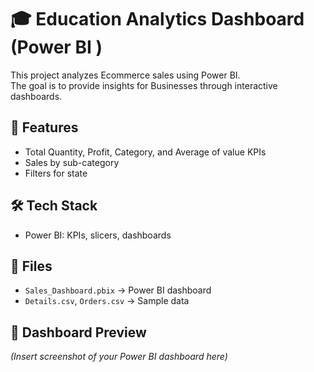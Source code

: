 # 🎓 Education Analytics Dashboard (Power BI )

This project analyzes Ecommerce sales using Power BI.  
The goal is to provide insights for Businesses through interactive dashboards.

## 🔑 Features
- Total Quantity, Profit, Category, and Average of value KPIs
- Sales by sub-category
- Filters for state

## 🛠️ Tech Stack
- Power BI: KPIs, slicers, dashboards

## 📂 Files
- `Sales_Dashboard.pbix` → Power BI dashboard
- `Details.csv`, `Orders.csv` → Sample data

## 📸 Dashboard Preview
*(Insert screenshot of your Power BI dashboard here)*
